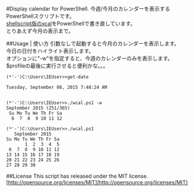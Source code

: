 #Display calendar for PowerShell.
今週/今月のカレンダーを表示するPowerShellスクリプトです。  
[shellscript版のxcal](https://github.com/Takeru-chan/xcal)をPowerShellで書き直しています。  
とりあえず今月の表示まで。  

##Usage | 使い方
引数なしで起動すると今月のカレンダーを表示します。  
今日の日付をハイライト表示します。  
オプションに"-w"を指定すると、今週のカレンダーのみを表示します。  
$profileの最後に実行させると便利かな。。。  

```
(*'-')C:\Users\IEUser>>get-date

Tuesday, September 08, 2015 7:48:24 AM


(*'-')C:\Users\IEUser>>./wcal.ps1 -w
September 2015 (251/365)
 Su Mo Tu We Th Fr Sa
  6  7  8  9 10 11 12

(*'-')C:\Users\IEUser>>./wcal.ps1
   September 2015
Su Mo Tu We Th Fr Sa
       1  2  3  4  5
 6  7  8  9 10 11 12
13 14 15 16 17 18 19
20 21 22 23 24 25 26
27 28 29 30
```

##License
This script has released under the MIT license.  
[http://opensource.org/licenses/MIT](http://opensource.org/licenses/MIT)
